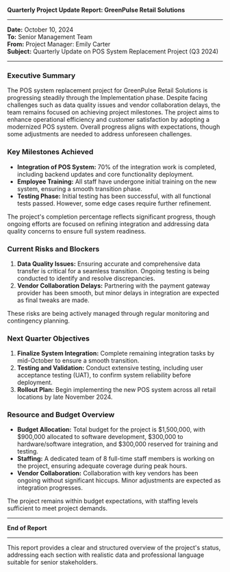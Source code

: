 

**Quarterly Project Update Report: GreenPulse Retail Solutions**

---

**Date:** October 10, 2024  
**To:** Senior Management Team  
**From:** Project Manager: Emily Carter  
**Subject:** Quarterly Update on POS System Replacement Project (Q3 2024)

---

### **Executive Summary**

The POS system replacement project for GreenPulse Retail Solutions is progressing steadily through the Implementation phase. Despite facing challenges such as data quality issues and vendor collaboration delays, the team remains focused on achieving project milestones. The project aims to enhance operational efficiency and customer satisfaction by adopting a modernized POS system. Overall progress aligns with expectations, though some adjustments are needed to address unforeseen challenges.

### **Key Milestones Achieved**

- **Integration of POS System:** 70% of the integration work is completed, including backend updates and core functionality deployment.
- **Employee Training:** All staff have undergone initial training on the new system, ensuring a smooth transition phase.
- **Testing Phase:** Initial testing has been successful, with all functional tests passed. However, some edge cases require further refinement.

The project's completion percentage reflects significant progress, though ongoing efforts are focused on refining integration and addressing data quality concerns to ensure full system readiness.

### **Current Risks and Blockers**

1. **Data Quality Issues:** Ensuring accurate and comprehensive data transfer is critical for a seamless transition. Ongoing testing is being conducted to identify and resolve discrepancies.
2. **Vendor Collaboration Delays:** Partnering with the payment gateway provider has been smooth, but minor delays in integration are expected as final tweaks are made.

These risks are being actively managed through regular monitoring and contingency planning.

### **Next Quarter Objectives**

1. **Finalize System Integration:** Complete remaining integration tasks by mid-October to ensure a smooth transition.
2. **Testing and Validation:** Conduct extensive testing, including user acceptance testing (UAT), to confirm system reliability before deployment.
3. **Rollout Plan:** Begin implementing the new POS system across all retail locations by late November 2024.

### **Resource and Budget Overview**

- **Budget Allocation:** Total budget for the project is $1,500,000, with $900,000 allocated to software development, $300,000 to hardware/software integration, and $300,000 reserved for training and testing.
- **Staffing:** A dedicated team of 8 full-time staff members is working on the project, ensuring adequate coverage during peak hours.
- **Vendor Collaboration:** Collaboration with key vendors has been ongoing without significant hiccups. Minor adjustments are expected as integration progresses.

The project remains within budget expectations, with staffing levels sufficient to meet project demands.

---

**End of Report**

--- 

This report provides a clear and structured overview of the project's status, addressing each section with realistic data and professional language suitable for senior stakeholders.